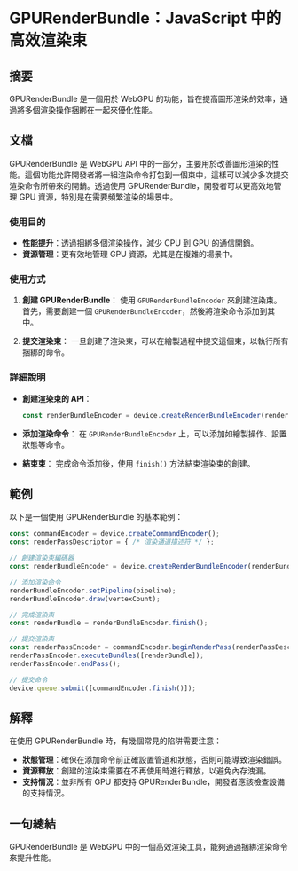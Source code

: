 <!--
Meta Description: # GPURenderBundle：JavaScript 中的高效渲染束 ## 摘要 GPURenderBundle 是一個用於 WebGPU 的功能，旨在提高圖形渲染的效率，通過將多個渲染操作捆綁在一起來優化性能。 ## 文檔 GPURenderBundle 是 WebGPU API 中的一部分，...
Meta Keywords: gpurenderbundle, const, renderbundleencoder, gpu, device
-->

# GPURenderBundle：JavaScript 中的高效渲染束

## 摘要
GPURenderBundle 是一個用於 WebGPU 的功能，旨在提高圖形渲染的效率，通過將多個渲染操作捆綁在一起來優化性能。

## 文檔
GPURenderBundle 是 WebGPU API 中的一部分，主要用於改善圖形渲染的性能。這個功能允許開發者將一組渲染命令打包到一個束中，這樣可以減少多次提交渲染命令所帶來的開銷。透過使用 GPURenderBundle，開發者可以更高效地管理 GPU 資源，特別是在需要頻繁渲染的場景中。

### 使用目的
- **性能提升**：透過捆綁多個渲染操作，減少 CPU 到 GPU 的通信開銷。
- **資源管理**：更有效地管理 GPU 資源，尤其是在複雜的場景中。

### 使用方式
1. **創建 GPURenderBundle**：
   使用 `GPURenderBundleEncoder` 來創建渲染束。首先，需要創建一個 `GPURenderBundleEncoder`，然後將渲染命令添加到其中。

2. **提交渲染束**：
   一旦創建了渲染束，可以在繪製過程中提交這個束，以執行所有捆綁的命令。

### 詳細說明
- **創建渲染束的 API**：
  ```javascript
  const renderBundleEncoder = device.createRenderBundleEncoder(renderBundleDescriptor);
  ```

- **添加渲染命令**：
  在 `GPURenderBundleEncoder` 上，可以添加如繪製操作、設置狀態等命令。

- **結束束**：
  完成命令添加後，使用 `finish()` 方法結束渲染束的創建。

## 範例
以下是一個使用 GPURenderBundle 的基本範例：

```javascript
const commandEncoder = device.createCommandEncoder();
const renderPassDescriptor = { /* 渲染通道描述符 */ };

// 創建渲染束編碼器
const renderBundleEncoder = device.createRenderBundleEncoder(renderBundleDescriptor);

// 添加渲染命令
renderBundleEncoder.setPipeline(pipeline);
renderBundleEncoder.draw(vertexCount);

// 完成渲染束
const renderBundle = renderBundleEncoder.finish();

// 提交渲染束
const renderPassEncoder = commandEncoder.beginRenderPass(renderPassDescriptor);
renderPassEncoder.executeBundles([renderBundle]);
renderPassEncoder.endPass();

// 提交命令
device.queue.submit([commandEncoder.finish()]);
```

## 解釋
在使用 GPURenderBundle 時，有幾個常見的陷阱需要注意：
- **狀態管理**：確保在添加命令前正確設置管道和狀態，否則可能導致渲染錯誤。
- **資源釋放**：創建的渲染束需要在不再使用時進行釋放，以避免內存洩漏。
- **支持情況**：並非所有 GPU 都支持 GPURenderBundle，開發者應該檢查設備的支持情況。

## 一句總結
GPURenderBundle 是 WebGPU 中的一個高效渲染工具，能夠通過捆綁渲染命令來提升性能。